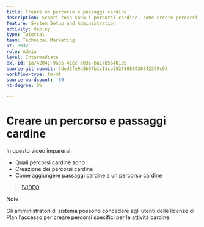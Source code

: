 ```yaml
---
title: Creare un percorso e passaggi cardine
description: Scopri cosa sono i percorsi cardine, come creare percorsi cardine e come aggiungere passaggi cardine.
feature: System Setup and Administration
activity: deploy
type: Tutorial
team: Technical Marketing
kt: 8932
role: Admin
level: Intermediate
exl-id: 1a742041-9a65-41cc-a03e-ba17b5b40135
source-git-commit: 3ded3fe9d8b97b1c11cb382f8088930842399c98
workflow-type: tm+mt
source-wordcount: '69'
ht-degree: 0%

---
```


# Creare un percorso e passaggi cardine

In questo video imparerai:

* Quali percorsi cardine sono
* Creazione dei percorsi cardine
* Come aggiungere passaggi cardine a un percorso cardine

>[!VIDEO](https://video.tv.adobe.com/v/335204/?quality=12)

>[!NOTE]
>
>Gli amministratori di sistema possono concedere agli utenti delle licenze di Plan l’accesso per creare percorsi specifici per le attività cardine.
